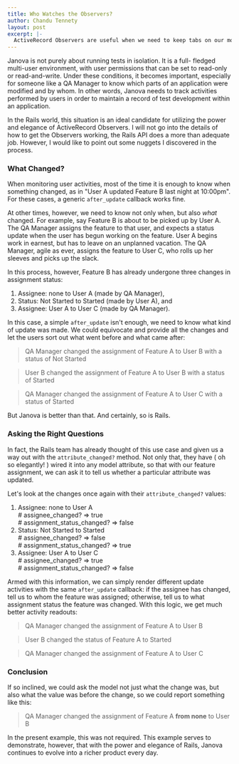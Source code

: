 ```yaml
---
title: Who Watches the Observers?
author: Chandu Tennety
layout: post
excerpt: |-
  ActiveRecord Observers are useful when we need to keep tabs on our models without cluttering up the model with distracting callbacks. The interesting part is getting the Observers to watch only what we want them to watch.
---
```


Janova is not purely about running tests in isolation. It is a full-
fledged multi-user environment, with user permissions that can be set
to read-only or read-and-write. Under these conditions, it becomes
important, especially for someone like a QA Manager to know which
parts of an application were modified and by whom. In other words,
Janova needs to track activities performed by users in order to
maintain a record of test development within an application.

In the Rails world, this situation is an ideal candidate for utilizing
the power and elegance of ActiveRecord Observers. I will not go into
the details of how to get the Observers working, the Rails API does a
more than adequate job. However, I would like to point out some
nuggets I discovered in the process.

### What Changed?

When monitoring user activities, most of the time it is enough to know
when something changed, as in "User A updated Feature B last night at
10:00pm". For these cases, a generic `after_update` callback works fine.

At other times, however, we need to know not only when, but also _what_
changed. For example, say Feature B is about to be picked up by User A.
The QA Manager assigns the feature to that user, and expects a status
update when the user has begun working on the feature. User A begins
work in earnest, but has to leave on an unplanned vacation. The QA
Manager, agile as ever, assigns the feature to User C, who rolls up her
sleeves and picks up the slack.

In this process, however, Feature B has already undergone three changes
in assignment status:

  1. Assignee: none to User A (made by QA Manager),
  1. Status: Not Started to Started (made by User A), and
  1. Assignee: User A to User C (made by QA Manager).

In this case, a simple `after_update` isn't enough, we need to know what
kind of update was made. We could equivocate and provide all the changes
and let the users sort out what went before and what came after:

> QA Manager changed the assignment of Feature A to User B with a
  status of Not Started

> User B changed the assignment of Feature A to User B with a status
  of Started

> QA Manager changed the assignment of Feature A to User C with a
  status of Started

But Janova is better than that. And certainly, so is Rails.

### Asking the Right Questions

In fact, the Rails team has already thought of this use case and given
us a way out with the `attribute_changed?` method. Not only that, they
have ( oh so elegantly! ) wired it into any model attribute, so that with
our feature assignment, we can ask it to tell us whether a particular
attribute was updated.

Let's look at the changes once again with their `attribute_changed?`
values:

  1. Assignee: none to User A <div class="inline vim_block"># assignee\_changed? => true<br /># assignment\_status\_changed? => false</div>
  1. Status: Not Started to Started <div class="inline vim_block"># assignee\_changed? => false<br /># assignment\_status\_changed? => true</div>
  1. Assignee: User A to User C <div class="inline vim_block"># assignee\_changed? => true<br /># assignment\_status\_changed? => false</div>

Armed with this information, we can simply render different update
activities with the same `after_update` callback: if the assignee has
changed, tell us to whom the feature was assigned; otherwise, tell us
to what assignment status the feature was changed. With this logic,
we get much better activity readouts:

> QA Manager changed the assignment of Feature A to User B

> User B changed the status of Feature A to Started

> QA Manager changed the assignment of Feature A to User C

### Conclusion
If so inclined, we could ask the model not just what the change was, but
also what the value was before the change, so we could report something
like this:

> QA Manager changed the assignment of Feature A **from none** to User B

In the present example, this was not required. This example serves to
demonstrate, however, that with the power and elegance of Rails, Janova
continues to evolve into a richer product every day.
